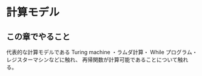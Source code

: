 # 計算モデル
## この章でやること
代表的な計算モデルである Turing machine ・ラムダ計算・ While プログラム・レジスターマシンなどに触れ、
再帰関数が計算可能であることについて触れる。
